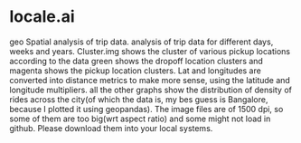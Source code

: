 # locale.ai
geo Spatial analysis of trip data.
analysis of trip data for different days, weeks and years.
Cluster.img shows the cluster of various pickup locations according to the data
green shows the dropoff location clusters and magenta shows the pickup location clusters.
Lat and longitudes are converted into distance metrics to make more sense, using the latitude and longitude multipliers. 
all the other graphs show the distribution of density of rides across the city(of which the data is, my bes guess is Bangalore, because I plotted it using geopandas).
The image files are of 1500 dpi, so some of them are too big(wrt aspect ratio) and some might not load in github.
Please download them into your local systems.
